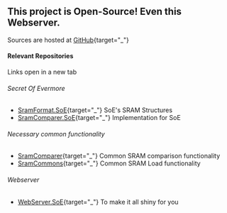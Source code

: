 ﻿## This project is Open-Source! Even this Webserver.

Sources are hosted at [GitHub](https://github.com/CleanCodeX){target="_"}

#### Relevant Repositories

Links open in a new tab

###### Secret Of Evermore
* [SramFormat.SoE](https://github.com/CleanCodeX/SramFormat.SoE){target="_"} SoE's SRAM Structures
* [SramComparer.SoE](https://github.com/CleanCodeX/SramComparer.SoE){target="_"} Implementation for SoE

###### Necessary common functionality
* [SramComparer](https://github.com/CleanCodeX/SramComparer){target="_"} Common SRAM comparison functionality
* [SramCommons](https://github.com/CleanCodeX/SramCommons){target="_"} Common SRAM Load functionality

###### Webserver
* [WebServer.SoE](https://github.com/CleanCodeX/WebServer.SoE){target="_"} To make it all shiny for you